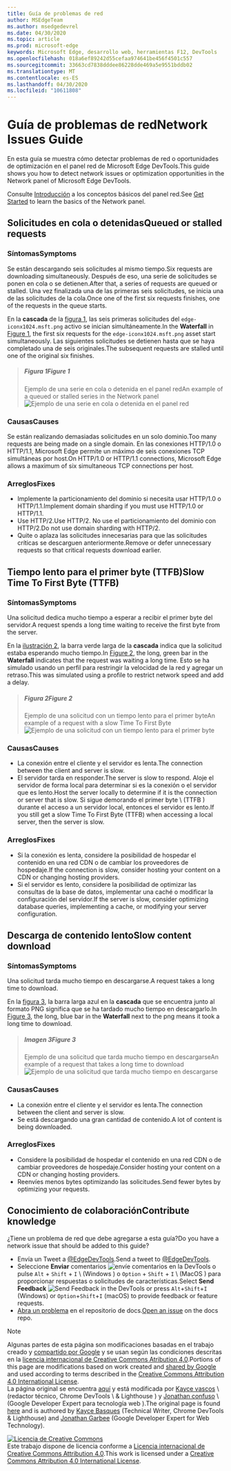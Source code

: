 ```yaml
---
title: Guía de problemas de red
author: MSEdgeTeam
ms.author: msedgedevrel
ms.date: 04/30/2020
ms.topic: article
ms.prod: microsoft-edge
keywords: Microsoft Edge, desarrollo web, herramientas F12, DevTools
ms.openlocfilehash: 018a6ef89242d55cefaa974641be456f4501c557
ms.sourcegitcommit: 33663cd7838dddee86228dde469a5e9551bddb02
ms.translationtype: MT
ms.contentlocale: es-ES
ms.lasthandoff: 04/30/2020
ms.locfileid: "10611808"
---
```

<!-- Copyright Kayce Basques and Jonathan Garbee

   Licensed under the Apache License, Version 2.0 (the "License");
   you may not use this file except in compliance with the License.
   You may obtain a copy of the License at

       https://www.apache.org/licenses/LICENSE-2.0

   Unless required by applicable law or agreed to in writing, software
   distributed under the License is distributed on an "AS IS" BASIS,
   WITHOUT WARRANTIES OR CONDITIONS OF ANY KIND, either express or implied.
   See the License for the specific language governing permissions and
   limitations under the License.  -->





# <span data-ttu-id="049e2-103">Guía de problemas de red</span><span class="sxs-lookup"><span data-stu-id="049e2-103">Network Issues Guide</span></span>   




<span data-ttu-id="049e2-104">En esta guía se muestra cómo detectar problemas de red o oportunidades de optimización en el panel red de Microsoft Edge DevTools.</span><span class="sxs-lookup"><span data-stu-id="049e2-104">This guide shows you how to detect network issues or optimization opportunities in the Network panel of Microsoft Edge DevTools.</span></span>  

<span data-ttu-id="049e2-105">Consulte [Introducción][NetworkPerformance] a los conceptos básicos del panel red.</span><span class="sxs-lookup"><span data-stu-id="049e2-105">See [Get Started][NetworkPerformance] to learn the basics of the Network panel.</span></span>  

## <span data-ttu-id="049e2-106">Solicitudes en cola o detenidas</span><span class="sxs-lookup"><span data-stu-id="049e2-106">Queued or stalled requests</span></span>   

### <span data-ttu-id="049e2-107">Síntomas</span><span class="sxs-lookup"><span data-stu-id="049e2-107">Symptoms</span></span>  

<span data-ttu-id="049e2-108">Se están descargando seis solicitudes al mismo tiempo.</span><span class="sxs-lookup"><span data-stu-id="049e2-108">Six requests are downloading simultaneously.</span></span>  <span data-ttu-id="049e2-109">Después de eso, una serie de solicitudes se ponen en cola o se detienen.</span><span class="sxs-lookup"><span data-stu-id="049e2-109">After that, a series of requests are queued or stalled.</span></span>  <span data-ttu-id="049e2-110">Una vez finalizada una de las primeras seis solicitudes, se inicia una de las solicitudes de la cola.</span><span class="sxs-lookup"><span data-stu-id="049e2-110">Once one of the first six requests finishes, one of the requests in the queue starts.</span></span>  

<span data-ttu-id="049e2-111">En la **cascada** de la [figura 1](#figure-1), las seis primeras solicitudes del `edge-iconx1024.msft.png` activo se inician simultáneamente.</span><span class="sxs-lookup"><span data-stu-id="049e2-111">In the **Waterfall** in [Figure 1](#figure-1), the first six requests for the `edge-iconx1024.msft.png` asset start simultaneously.</span></span>  <span data-ttu-id="049e2-112">Las siguientes solicitudes se detienen hasta que se haya completado una de seis originales.</span><span class="sxs-lookup"><span data-stu-id="049e2-112">The subsequent requests are stalled until one of the original six finishes.</span></span>  

> ##### <span data-ttu-id="049e2-113">Figura 1</span><span class="sxs-lookup"><span data-stu-id="049e2-113">Figure 1</span></span>  
> <span data-ttu-id="049e2-114">Ejemplo de una serie en cola o detenida en el panel red</span><span class="sxs-lookup"><span data-stu-id="049e2-114">An example of a queued or stalled series in the Network panel</span></span>  
> ![Ejemplo de una serie en cola o detenida en el panel red][ImageStalled]  

### <span data-ttu-id="049e2-116">Causas</span><span class="sxs-lookup"><span data-stu-id="049e2-116">Causes</span></span>  

<span data-ttu-id="049e2-117">Se están realizando demasiadas solicitudes en un solo dominio.</span><span class="sxs-lookup"><span data-stu-id="049e2-117">Too many requests are being made on a single domain.</span></span>  <span data-ttu-id="049e2-118">En las conexiones HTTP/1.0 o HTTP/1.1, Microsoft Edge permite un máximo de seis conexiones TCP simultáneas por host.</span><span class="sxs-lookup"><span data-stu-id="049e2-118">On HTTP/1.0 or HTTP/1.1 connections, Microsoft Edge allows a maximum of six simultaneous TCP connections per host.</span></span>  

### <span data-ttu-id="049e2-119">Arreglos</span><span class="sxs-lookup"><span data-stu-id="049e2-119">Fixes</span></span>  

*   <span data-ttu-id="049e2-120">Implemente la particionamiento del dominio si necesita usar HTTP/1.0 o HTTP/1.1.</span><span class="sxs-lookup"><span data-stu-id="049e2-120">Implement domain sharding if you must use HTTP/1.0 or HTTP/1.1.</span></span>  
*   <span data-ttu-id="049e2-121">Use HTTP/2.</span><span class="sxs-lookup"><span data-stu-id="049e2-121">Use HTTP/2.</span></span>  <span data-ttu-id="049e2-122">No use el particionamiento del dominio con HTTP/2.</span><span class="sxs-lookup"><span data-stu-id="049e2-122">Do not use domain sharding with HTTP/2.</span></span>  
*   <span data-ttu-id="049e2-123">Quite o aplaza las solicitudes innecesarias para que las solicitudes críticas se descarguen anteriormente.</span><span class="sxs-lookup"><span data-stu-id="049e2-123">Remove or defer unnecessary requests so that critical requests download earlier.</span></span>  

## <span data-ttu-id="049e2-124">Tiempo lento para el primer byte (TTFB)</span><span class="sxs-lookup"><span data-stu-id="049e2-124">Slow Time To First Byte (TTFB)</span></span>   

### <span data-ttu-id="049e2-125">Síntomas</span><span class="sxs-lookup"><span data-stu-id="049e2-125">Symptoms</span></span>  

<span data-ttu-id="049e2-126">Una solicitud dedica mucho tiempo a esperar a recibir el primer byte del servidor.</span><span class="sxs-lookup"><span data-stu-id="049e2-126">A request spends a long time waiting to receive the first byte from the server.</span></span>  

<span data-ttu-id="049e2-127">En la [ilustración 2](#figure-2), la barra verde larga de la **cascada** indica que la solicitud estaba esperando mucho tiempo.</span><span class="sxs-lookup"><span data-stu-id="049e2-127">In [Figure 2](#figure-2), the long, green bar in the **Waterfall** indicates that the request was waiting a long time.</span></span>  <span data-ttu-id="049e2-128">Esto se ha simulado usando un perfil para restringir la velocidad de la red y agregar un retraso.</span><span class="sxs-lookup"><span data-stu-id="049e2-128">This was simulated using a profile to restrict network speed and add a delay.</span></span>  

> ##### <span data-ttu-id="049e2-129">Figura 2</span><span class="sxs-lookup"><span data-stu-id="049e2-129">Figure 2</span></span>  
> <span data-ttu-id="049e2-130">Ejemplo de una solicitud con un tiempo lento para el primer byte</span><span class="sxs-lookup"><span data-stu-id="049e2-130">An example of a request with a slow Time To First Byte</span></span>  
> ![Ejemplo de una solicitud con un tiempo lento para el primer byte][ImageSlowTimeToFirstByte]  

### <span data-ttu-id="049e2-132">Causas</span><span class="sxs-lookup"><span data-stu-id="049e2-132">Causes</span></span>  

*   <span data-ttu-id="049e2-133">La conexión entre el cliente y el servidor es lenta.</span><span class="sxs-lookup"><span data-stu-id="049e2-133">The connection between the client and server is slow.</span></span>  
*   <span data-ttu-id="049e2-134">El servidor tarda en responder.</span><span class="sxs-lookup"><span data-stu-id="049e2-134">The server is slow to respond.</span></span>  <span data-ttu-id="049e2-135">Aloje el servidor de forma local para determinar si es la conexión o el servidor que es lento.</span><span class="sxs-lookup"><span data-stu-id="049e2-135">Host the server locally to determine if it is the connection or server that is slow.</span></span>  <span data-ttu-id="049e2-136">Si sigue demorando el primer byte \ (TTFB \) durante el acceso a un servidor local, entonces el servidor es lento.</span><span class="sxs-lookup"><span data-stu-id="049e2-136">If you still get a slow Time To First Byte \(TTFB\) when accessing a local server, then the server is slow.</span></span>  

### <span data-ttu-id="049e2-137">Arreglos</span><span class="sxs-lookup"><span data-stu-id="049e2-137">Fixes</span></span>  

*   <span data-ttu-id="049e2-138">Si la conexión es lenta, considere la posibilidad de hospedar el contenido en una red CDN o de cambiar los proveedores de hospedaje.</span><span class="sxs-lookup"><span data-stu-id="049e2-138">If the connection is slow, consider hosting your content on a CDN or changing hosting providers.</span></span>  
*   <span data-ttu-id="049e2-139">Si el servidor es lento, considere la posibilidad de optimizar las consultas de la base de datos, implementar una caché o modificar la configuración del servidor.</span><span class="sxs-lookup"><span data-stu-id="049e2-139">If the server is slow, consider optimizing database queries, implementing a cache, or modifying your server configuration.</span></span>  

## <span data-ttu-id="049e2-140">Descarga de contenido lento</span><span class="sxs-lookup"><span data-stu-id="049e2-140">Slow content download</span></span>   

### <span data-ttu-id="049e2-141">Síntomas</span><span class="sxs-lookup"><span data-stu-id="049e2-141">Symptoms</span></span>  

<span data-ttu-id="049e2-142">Una solicitud tarda mucho tiempo en descargarse.</span><span class="sxs-lookup"><span data-stu-id="049e2-142">A request takes a long time to download.</span></span>  

<span data-ttu-id="049e2-143">En la [figura 3](#figure-3), la barra larga azul en la **cascada** que se encuentra junto al formato PNG significa que se ha tardado mucho tiempo en descargarlo.</span><span class="sxs-lookup"><span data-stu-id="049e2-143">In [Figure 3](#figure-3), the long, blue bar in the **Waterfall** next to the png means it took a long time to download.</span></span>  

> ##### <span data-ttu-id="049e2-144">Imagen 3</span><span class="sxs-lookup"><span data-stu-id="049e2-144">Figure 3</span></span>  
> <span data-ttu-id="049e2-145">Ejemplo de una solicitud que tarda mucho tiempo en descargarse</span><span class="sxs-lookup"><span data-stu-id="049e2-145">An example of a request that takes a long time to download</span></span>  
> ![Ejemplo de una solicitud que tarda mucho tiempo en descargarse][ImageSlowContentDownload]  

### <span data-ttu-id="049e2-147">Causas</span><span class="sxs-lookup"><span data-stu-id="049e2-147">Causes</span></span>  

*   <span data-ttu-id="049e2-148">La conexión entre el cliente y el servidor es lenta.</span><span class="sxs-lookup"><span data-stu-id="049e2-148">The connection between the client and server is slow.</span></span>  
*   <span data-ttu-id="049e2-149">Se está descargando una gran cantidad de contenido.</span><span class="sxs-lookup"><span data-stu-id="049e2-149">A lot of content is being downloaded.</span></span>  

### <span data-ttu-id="049e2-150">Arreglos</span><span class="sxs-lookup"><span data-stu-id="049e2-150">Fixes</span></span>  

*   <span data-ttu-id="049e2-151">Considere la posibilidad de hospedar el contenido en una red CDN o de cambiar proveedores de hospedaje.</span><span class="sxs-lookup"><span data-stu-id="049e2-151">Consider hosting your content on a CDN or changing hosting providers.</span></span>  
*   <span data-ttu-id="049e2-152">Reenvíes menos bytes optimizando las solicitudes.</span><span class="sxs-lookup"><span data-stu-id="049e2-152">Send fewer bytes by optimizing your requests.</span></span>  

## <span data-ttu-id="049e2-153">Conocimiento de colaboración</span><span class="sxs-lookup"><span data-stu-id="049e2-153">Contribute knowledge</span></span>  

<span data-ttu-id="049e2-154">¿Tiene un problema de red que debe agregarse a esta guía?</span><span class="sxs-lookup"><span data-stu-id="049e2-154">Do you have a network issue that should be added to this guide?</span></span>  

*   <span data-ttu-id="049e2-155">Envía un Tweet a [@EdgeDevTools][MicrosoftEdgeTweet].</span><span class="sxs-lookup"><span data-stu-id="049e2-155">Send a tweet to [@EdgeDevTools][MicrosoftEdgeTweet].</span></span>  
*   <span data-ttu-id="049e2-156">Seleccione **Enviar** comentarios ![ envíe comentarios ][ImageSendFeedbackIcon] en la DevTools o pulse `Alt` + `Shift` + `I` \ (Windows \) o `Option` + `Shift` + `I` \ (MacOS \) para proporcionar respuestas o solicitudes de características.</span><span class="sxs-lookup"><span data-stu-id="049e2-156">Select **Send Feedback** ![Send Feedback][ImageSendFeedbackIcon] in the DevTools or press `Alt`+`Shift`+`I` \(Windows\) or `Option`+`Shift`+`I` \(macOS\) to provide feedback or feature requests.</span></span>  
*   <span data-ttu-id="049e2-157">[Abra un problema][WebFundamentalsIssue] en el repositorio de docs.</span><span class="sxs-lookup"><span data-stu-id="049e2-157">[Open an issue][WebFundamentalsIssue] on the docs repo.</span></span>  

<!--   -->  



<!-- image links -->  

[ImageSendFeedbackIcon]: /microsoft-edge/devtools-guide-chromium/media/smile-icon.msft.png  

[ImageStalled]: /microsoft-edge/devtools-guide-chromium/media/network-network-disabled-cache-resources-queue.msft.png "Ilustración 1: un ejemplo de una serie en cola o detenida en el panel red"  
[ImageSlowTimeToFirstByte]: /microsoft-edge/devtools-guide-chromium/media/network-network-resources-using-dial-up-profile.msft.png "Ilustración 2: un ejemplo de una solicitud con un tiempo lento para el primer byte"  
[ImageSlowContentDownload]: /microsoft-edge/devtools-guide-chromium/media/network-network-resources-edge-devtools.msft.png "Ilustración 3: un ejemplo de una solicitud que tarda mucho tiempo en descargarse"  

<!-- links -->  

[NetworkPerformance]: /microsoft-edge/devtools-guide-chromium/network/index "Inspeccionar la actividad de la red en Microsoft Edge DevTools"  

[MicrosoftEdgeTweet]: https://twitter.com/intent/tweet?text=@EdgeDevTools%20[Network%20Issues%20Guide%20Suggestion]  

[WebFundamentalsIssue]: https://github.com/MicrosoftDocs/edge-developer/issues/new?title=%5BDevTools%20Network%20Issues%20Guide%20Suggestion%5D "Nuevo problema: MicrosoftDocs/Edge-Developer"  

> [!NOTE]
> <span data-ttu-id="049e2-163">Algunas partes de esta página son modificaciones basadas en el trabajo creado y [compartido por Google][GoogleSitePolicies] y se usan según las condiciones descritas en la [licencia internacional de Creative Commons Atribution 4,0][CCA4IL].</span><span class="sxs-lookup"><span data-stu-id="049e2-163">Portions of this page are modifications based on work created and [shared by Google][GoogleSitePolicies] and used according to terms described in the [Creative Commons Attribution 4.0 International License][CCA4IL].</span></span>  
> <span data-ttu-id="049e2-164">La página original se encuentra [aquí](https://developers.google.com/web/tools/chrome-devtools/network/issues) y está modificada por [Kayce vascos][KayceBasques] \ (redactor técnico, Chrome DevTools \ & Lighthouse \) y [Jonathan confuso][JonathanGarbee] \ (Google Developer Expert para tecnología web \).</span><span class="sxs-lookup"><span data-stu-id="049e2-164">The original page is found [here](https://developers.google.com/web/tools/chrome-devtools/network/issues) and is authored by [Kayce Basques][KayceBasques] \(Technical Writer, Chrome DevTools \& Lighthouse\) and [Jonathan Garbee][JonathanGarbee] \(Google Developer Expert for Web Technology\).</span></span>  

[![Licencia de Creative Commons][CCby4Image]][CCA4IL]  
<span data-ttu-id="049e2-166">Este trabajo dispone de licencia conforme a [Licencia internacional de Creative Commons Attribution 4.0][CCA4IL].</span><span class="sxs-lookup"><span data-stu-id="049e2-166">This work is licensed under a [Creative Commons Attribution 4.0 International License][CCA4IL].</span></span>  

[CCA4IL]: https://creativecommons.org/licenses/by/4.0  
[CCby4Image]: https://i.creativecommons.org/l/by/4.0/88x31.png  
[GoogleSitePolicies]: https://developers.google.com/terms/site-policies  
[KayceBasques]: https://developers.google.com/web/resources/contributors/kaycebasques  
[JonathanGarbee]: https://developers.google.com/web/resources/contributors/jonathangarbee
